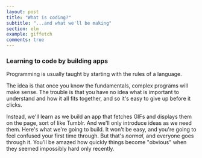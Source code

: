 ```yaml
---
layout: post
title: "What is coding?"
subtitle: "...and what we'll be making"
section: elm
example: giffetch
comments: true
---
```


### Learning to code by building apps

Programming is usually taught by starting with the rules of a language.

The idea is that once you know the fundamentals, complex programs will make sense. The trouble is that you have no idea what is important to understand and how it all fits together, and so it's easy to give up before it clicks.

Instead, we'll learn as we build an app that fetches GIFs and displays them on the page, sort of like Tumblr. And we'll only introduce ideas as we need them. Here's what we're going to build. It won't be easy, and you're going to feel confused your first time through. But that's *normal*, and everyone goes through it. You'll be amazed how quickly things become "obvious" when they seemed impossibly hard only recently.

<!-- When I first started to learn programming, I had some big questions that went unanswered for a long time. I remember thinking to myself, "Why are there so many languages? Does it matter which one I choose?" or "There are a million functions in the documentation for this language, how do I know which ones are important to know and which ones I can lookup later?"

The goal of this site is to teach you how to learn to program. You won't know every language or framework, but you will know the main ideas that are common across every language. -->
